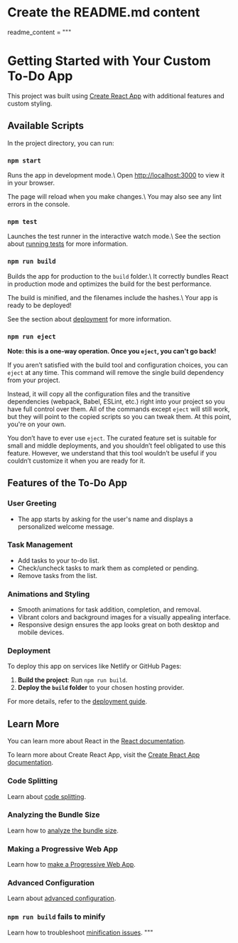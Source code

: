 # Create the README.md content
readme_content = """
# Getting Started with Your Custom To-Do App

This project was built using [Create React App](https://github.com/facebook/create-react-app) with additional features and custom styling.

## Available Scripts

In the project directory, you can run:

### `npm start`

Runs the app in development mode.\\
Open [http://localhost:3000](http://localhost:3000) to view it in your browser.

The page will reload when you make changes.\\
You may also see any lint errors in the console.

### `npm test`

Launches the test runner in the interactive watch mode.\\
See the section about [running tests](https://facebook.github.io/create-react-app/docs/running-tests) for more information.

### `npm run build`

Builds the app for production to the `build` folder.\\
It correctly bundles React in production mode and optimizes the build for the best performance.

The build is minified, and the filenames include the hashes.\\
Your app is ready to be deployed!

See the section about [deployment](https://facebook.github.io/create-react-app/docs/deployment) for more information.

### `npm run eject`

**Note: this is a one-way operation. Once you `eject`, you can't go back!**

If you aren’t satisfied with the build tool and configuration choices, you can `eject` at any time. This command will remove the single build dependency from your project.

Instead, it will copy all the configuration files and the transitive dependencies (webpack, Babel, ESLint, etc.) right into your project so you have full control over them. All of the commands except `eject` will still work, but they will point to the copied scripts so you can tweak them. At this point, you're on your own.

You don’t have to ever use `eject`. The curated feature set is suitable for small and middle deployments, and you shouldn’t feel obligated to use this feature. However, we understand that this tool wouldn’t be useful if you couldn’t customize it when you are ready for it.

## Features of the To-Do App

### User Greeting
- The app starts by asking for the user's name and displays a personalized welcome message.

### Task Management
- Add tasks to your to-do list.
- Check/uncheck tasks to mark them as completed or pending.
- Remove tasks from the list.

### Animations and Styling
- Smooth animations for task addition, completion, and removal.
- Vibrant colors and background images for a visually appealing interface.
- Responsive design ensures the app looks great on both desktop and mobile devices.

### Deployment

To deploy this app on services like Netlify or GitHub Pages:

1. **Build the project**: Run `npm run build`.
2. **Deploy the `build` folder** to your chosen hosting provider.

For more details, refer to the [deployment guide](https://facebook.github.io/create-react-app/docs/deployment).

## Learn More

You can learn more about React in the [React documentation](https://reactjs.org/).

To learn more about Create React App, visit the [Create React App documentation](https://facebook.github.io/create-react-app/docs/getting-started).

### Code Splitting

Learn about [code splitting](https://facebook.github.io/create-react-app/docs/code-splitting).

### Analyzing the Bundle Size

Learn how to [analyze the bundle size](https://facebook.github.io/create-react-app/docs/analyzing-the-bundle-size).

### Making a Progressive Web App

Learn how to [make a Progressive Web App](https://facebook.github.io/create-react-app/docs/making-a-progressive-web-app).

### Advanced Configuration

Learn about [advanced configuration](https://facebook.github.io/create-react-app/docs/advanced-configuration).

### `npm run build` fails to minify

Learn how to troubleshoot [minification issues](https://facebook.github.io/create-react-app/docs/troubleshooting#npm-run-build-fails-to-minify).
"""

